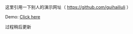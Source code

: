 这里引用一下别人的演示网址（ https://github.com/guihailiuli ）


Demo: [Click here](https://huanyouchen.github.io/demo/imooc/tinyHeart/tinyHeart.html)


过程稍后更新

